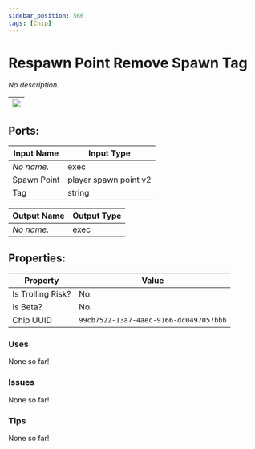 ```yaml
---
sidebar_position: 566
tags: [Chip]
---
```


# Respawn Point Remove Spawn Tag


*No description.*

| ![](https://images-ext-2.discordapp.net/external/MPmIaQzlEPmgGWlgi-WxBBXt0Bjv_zWPkg1y1f_sy3s/https/www.recroomcircuits.com/image/circuit/absolute-value?width=206&height=108) |
|-----|

## Ports:

| Input Name | Input Type |
|-----------|-----------|
| *No name.* | exec |
| Spawn Point | player spawn point v2 |
| Tag | string |

| Output Name | Output Type |
|-----------|-----------|
| *No name.* | exec |

## Properties:

| Property  | Value |
|-------------------|-----------|
| Is Trolling Risk? | No. |
| Is Beta? | No. |
| Chip UUID | `99cb7522-13a7-4aec-9166-dc0497057bbb` |

### Uses
None so far!

### Issues
None so far!

### Tips
None so far!
